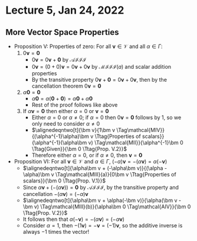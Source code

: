 # Lecture 5, Jan 24, 2022

## More Vector Space Properties

* Proposition V: Properties of zero: For all $\bm v \in \mathcal V$ and all $\alpha \in \Gamma$:
	1. $0\bm v = \bm 0$
		* $0\bm v = 0\bm v + \bm 0$ by $\mathcal{AIII}$
		* $0\bm v = (0 + 0)\bm v = 0\bm v + 0\bm v$ by $\mathcal{MIII}(a)$ and scalar addition properties
		* By the transitive property $0\bm v + \bm 0 = 0\bm v + 0\bm v$, then by the cancellation theorem $0\bm v = \bm 0$
	2. $\alpha\bm 0 = \bm 0$
		* $\alpha\bm 0 = \alpha(\bm 0 + \bm 0) = \alpha\bm 0 + \alpha\bm 0$
		* Rest of the proof follows like above
	3. If $\alpha\bm v = \bm 0$ then either $\alpha = 0$ or $\bm v = \bm 0$
		* Either $\alpha = 0$ or $\alpha \neq 0$; if $\alpha = 0$ then $0\bm v = \bm 0$ follows by 1, so we only need to consider $\alpha \neq 0$
		* $\alignedeqntwo[t]{\bm v}{1\bm v \Tag\mathcal{MIV}}{(\alpha^{-1}\alpha)\bm v \Ttag{Properties of scalars}}{\alpha^{-1}(\alpha\bm v) \Tag\mathcal{MII}}{\alpha^{-1}\bm 0 \Ttag{Given}}{\bm 0 \Ttag{Prop. V.2}}$
		* Therefore either $\alpha = 0$, or if $\alpha \neq 0$, then $\bm v = \bm 0$
* Proposition VI: For all $\bm v \in \mathcal V$ and $\alpha \in \Gamma$, $(-\alpha)\bm v = -(\alpha\bm v) = \alpha(-\bm v)$
	* $\alignedeqntwo[t]{\alpha\bm v + (-\alpha\bm v)}{(\alpha - \alpha)\bm v \Tag\mathcal{MIII}(a)}{0\bm v \Ttag{Properties of scalars}}{\bm 0 \Ttag{Prop. V.1}}$
	* Since $\alpha\bm v + (-(\alpha\bm v)) = \bm 0$ by $\mathcal{AIII}$, by the transitive property and cancellation $-(\alpha\bm v) = (-\alpha)\bm v$
	* $\alignedeqntwo[t]{\alpha\bm v + \alpha(-\bm v)}{\alpha(\bm v - \bm v) \Tag\mathcal{MIII}(b)}{\alpha\bm 0 \Tag\mathcal{AIV}}{\bm 0 \Ttag{Prop. V.2}}$
	* It follows then that $\alpha(-\bm v) = -(\alpha\bm v) = (-\alpha \bm v)$
	* Consider $\alpha = 1$, then $-(1\bm v) = -\bm v = (-1)\bm v$, so the additive inverse is always $-1$ times the vector!

